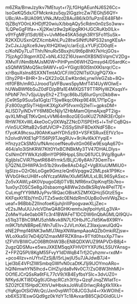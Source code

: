 m6ZRa/BnwJzyIkv7MEtuyt+r7jLfGHgAEunNJ6S26Cc=
lsoGeKQ5dx/CFMcknkzu5qy2IGgzlrcZw7lEGhj56QY=
UBc/Ah+BUA09fLVNkJMzd28AuI86/k0l1uPznE648FM=
0jZBqYO0nLKHDjff20wiuX/bbqAQy5cRdm0n0zSo3ww=
1LQPeGgFllfa++Xj2Kw/z9w2pKipgRKHJGCRuKb0ILk=
v9YFgMFjt1Sdt/6Ev+UvM6e45KA5dgh3RYSFo1fSuSk=
R2KXDUSxnQfZXcmbAhLPu28twSINtfUNPS32sngKEsA=
2xCJxJJgXce9JwyXtHQXIwj/c/arEcjLxYUFjCD0qtE=
c/KoNDy7LuTThh/NnuRx5BsxjhU9t6p8hKt7kHcjGOs=
75jzAgO3lqpmXDZ+bNL432Z16Uswn0XBSNSVqmCV2Dg=
XMv/F/iNm8bMJsM0W+PiHPym06WHZQmsyd4/D5ardKc=
sSQMWSMoQ5kc9AWV+sG+YGigt/80lStnlXKIsrqr/Cc=
x/rBquXslns8SXXNTmtAO/CF/iltO2NITslOUgPQ7Xk=
I3hy2P8+BHR+3r+QX22oQLEwKbrdeLyrwiVeGZsb+8Q=
rtlf0FBh/mRGJJroodTpVFBuws5pyMnfT414UyWOIwE=
hUWaBWf6bSuZ0dFD/pBfa1E4MXQST9TTRPIyWZKsqsY=
hPbNF7m7vSjuUpyEh2+ZTrgc86bJSj6IurGyrcDkb8w=
jCe9tSp9Suu5a1GgIz/T5jw8kqc0Nxp9E49L17f1pCg=
jFz800zgt5lyTHdjmK3XgXxP5fvxm0j2IeTi+gpksDM=
ALISD7yiNDvYY6M8DcNjIy1ZHbMamOIjmeAjxqPT2ig=
qvXLMhqETtKvQmLvVM64m8ozGEGolKUZ7tiNR3ErOpI=
RHW76XvWL4keOoCy0XWqZZNcD7lSPEHS+l+TnFCqBQs=
rVin5UCRftaB2vSdfJVClP+ZiSSySIhiF8DeXNdF5Bc=
f7yoKA9hcsuJ90AhKsaHYDh5z93+VSFKSRuxEEfVz1o=
h2oIvdIVKtE1qPTl56Pj9TJegRUv+9r/AvI6kXYyqiE=
H1nzyzCkSM0/ufNAmcoefNeu6vitGn06Ew9EsqAq670=
464/a1o3iShKRW7KIt0YlxBClNBkMy3TV47DHALDlys=
CsINmOfYWkXzIdBmY0P9RHppLSItcQ61UCL9Vg/BguA=
XgIjbIsCViR7fqwtR684frmk5/BLjC/6y8Ah73OemTs=
Ij7QZNLDHWPA3n51b29xvBe8AsD4gZ+VgBXiuUMMiU0=
IgSlzo+O2rObLoGge9Gmz/eQn6Vpqgw22MLpsk1P9Kc=
WVbGHkcUH8f+oNYczafAWe/XIuM5MULxLBL96SyASxc=
Zo5vXAWLy4K0VpugoG8j0TVBLNfR6nxOlpKnqfSb7eo=
1ux0yrZ0SCSe8gJ0sbaomgA8Ww2dxBkSRqVe4PelT7E=
CuLmgfYY9IM9JyPsv1RQacOBisK5ZMfXQHcj5GtzE5g=
KKFqxKt1EbjYmDJTZx5wdc0ENdzRm0UpBo0vnVWqZkc=
ueaf+96BbbZ2IlnofoeKijuhjlriIIPpogvawXLjZec=
vE2sJMuUUJvIcVDlwQA8GHKremtvJejfpoHytiLg3VA=
ZoMwYu4e0ab0RTc3r41BWAFeT1DCDW6nQbAGMLQI9QU=
s51lq3TBhC9MfJ5zhMkvk8N7LfOHbJfCJ1d5Kw8X9RY=
m9K7bfsNBRpeE/Wn7uElv+2JVLmXeLZ3IaxjuwuIQdQ=
eNE2Pmpf46NK3wMfJ7AtpXNWampAaoAQZb0mkiRZjsw=
WLoXka5I/7eD4jQ1ZmaxMlFRZK8na+9TYd0hsxXp7Tw=
tZFVIVBIWCuC06Bft0hW3BcEN8QDXWUZ9fAPVDrB8j4=
2ugzQDSMu+e5wxJXKEM5qqXFHV0YYXPJfkL5SUYAnsg=
Z+FPZQ5PI/8KgM55FvyY1dDWqB4Trfj2Cyhzmr+rxdM=
+pco4llzv+nUYtvlZzSj8/l5rLjwjlU5u7JAJdwB7J4=
Ljel3bE4VFtZlWSmbqGWfvN0caDtKJ1ji9lJOYmoARo=
hQINimwhYN5lhcd+CiHZiy/da8vNv0C7/ZsO8W3hhMU=
OOfIEJCrQSsRa6tFiL77cV9/XB4EyfbsYSlc+3dvUZ0=
NfKydJKTl8DQg9/JGhqcRCzh3tYp+QzqFJnqZWIatTc=
SZO2fCE15HpdCXtVUwHbsksJoWuE0rIwcjR4gXk1lXk=
cYqKgoOtSiOWcQc/Jxn0vpWtTO8JCG3uI4+rXkWOIhE=
xb6XS31EswGQd9gz0kYdYTc18AvxarB85CjkDGldGLU=
